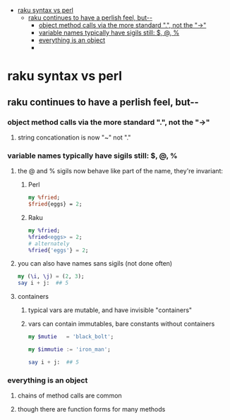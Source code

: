 - [raku syntax vs perl](#org98c86e4)
  - [raku continues to have a perlish feel, but--](#orgc27d3fb)
    - [object method calls via the more standard ".", not the "->"](#org3106447)
    - [variable names typically have sigils still: $, @, %](#org50d33e3)
    - [everything is an object](#org998652f)
    - [](#orgf07aa70)


<a id="org98c86e4"></a>

# raku syntax vs perl


<a id="orgc27d3fb"></a>

## raku continues to have a perlish feel, but--


<a id="org3106447"></a>

### object method calls via the more standard ".", not the "->"

1.  string concationation is now "~" not "."


<a id="org50d33e3"></a>

### variable names typically have sigils still: $, @, %

1.  the @ and % sigils now behave like part of the name, they're invariant:

    1.  Perl
    
        ```perl
        my %fried;
        $fried{eggs} = 2;
        ```
    
    2.  Raku
    
        ```raku
        my %fried;
        %fried<eggs> = 2;
        # alternately
        %fried{'eggs'} = 2;
        ```

2.  you can also have names sans sigils (not done often)

    ```raku
    my (\i, \j) = (2, 3);
    say i + j:  ## 5
    ```

3.  containers

    1.  typical vars are mutable, and have invisible "containers"
    
    2.  vars can contain immutables, bare constants without containers
    
        ```raku
        my $mutie   = 'black_bolt';
        
        my $immutie := 'iron_man';
        
        say i + j:  ## 5
        ```


<a id="org998652f"></a>

### everything is an object

1.  chains of method calls are common

2.  though there are function forms for many methods


<a id="orgf07aa70"></a>

###
